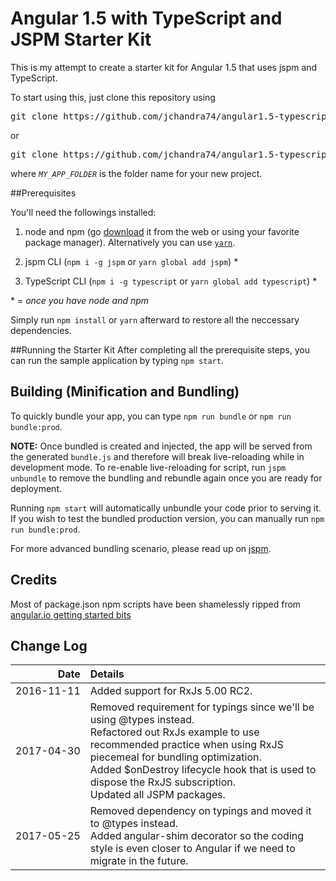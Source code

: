 # Angular 1.5 with TypeScript and JSPM Starter Kit

This is my attempt to create a starter kit for Angular 1.5 that uses jspm and TypeScript.

To start using this, just clone this repository using
<pre>
git clone https://github.com/jchandra74/angular1.5-typescript-jspm-starter-kit.git
</pre>

or

<pre>
git clone https://github.com/jchandra74/angular1.5-typescript-jspm-starter-kit.git <i>MY_APP_FOLDER</i>
</pre>
where *`MY_APP_FOLDER`* is the folder name for your new project.

##Prerequisites

You'll need the followings installed:

1. node and npm (go [download](https://nodejs.org) it from the web or using your favorite package manager). Alternatively you can use [`yarn`](https://yarnpkg.com/en/).

2. jspm CLI (`npm i -g jspm` or `yarn global add jspm`) *

3. TypeScript CLI (`npm i -g typescript` or `yarn global add typescript`) *

\* = *once you have node and npm*

Simply run `npm install` or `yarn` afterward to restore all the neccessary dependencies.

##Running the Starter Kit
After completing all the prerequisite steps, you can run the sample application by typing `npm start`.

## Building (Minification and Bundling)

To quickly bundle your app, you can type `npm run bundle` or `npm run bundle:prod`.

**NOTE:** Once bundled is created and injected, the app will be served from the generated `bundle.js` and therefore will break live-reloading while in development mode.
To re-enable live-reloading for script, run `jspm unbundle` to remove the bundling and rebundle again once you are ready for deployment.  

Running `npm start` will automatically unbundle your code prior to serving it.  If you wish to test the bundled production version, you can manually run `npm run bundle:prod`.

For more advanced bundling scenario, please read up on [jspm](https://github.com/jspm/jspm-cli).

## Credits
Most of package.json npm scripts have been shamelessly ripped from [angular.io getting started bits](https://angular.io/docs/ts/latest/quickstart.html)

## Change Log

| Date       |Details |
|-----------:|:-------|
| 2016-11-11 | Added support for RxJs 5.00 RC2. |
| <nobr>2017-04-30</nobr> | Removed requirement for typings since we'll be using @types instead.<br>Refactored out RxJs example to use recommended practice when using RxJS piecemeal for bundling optimization.<br>Added $onDestroy lifecycle hook that is used to dispose the RxJS subscription.<br>Updated all JSPM packages. |
|2017-05-25| Removed dependency on typings and moved it to @types instead.<br>Added angular-shim decorator so the coding style is even closer to Angular if we need to migrate in the future. |
